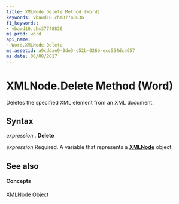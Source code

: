 ```yaml
---
title: XMLNode.Delete Method (Word)
keywords: vbawd10.chm37748836
f1_keywords:
- vbawd10.chm37748836
ms.prod: word
api_name:
- Word.XMLNode.Delete
ms.assetid: a9cddae9-0de3-c52b-026b-ecc564dca657
ms.date: 06/08/2017
---
```



# XMLNode.Delete Method (Word)

Deletes the specified XML element from an XML document.


## Syntax

 _expression_ . **Delete**

 _expression_ Required. A variable that represents a **[XMLNode](xmlnode-object-word.md)** object.


## See also


#### Concepts


[XMLNode Object](xmlnode-object-word.md)

